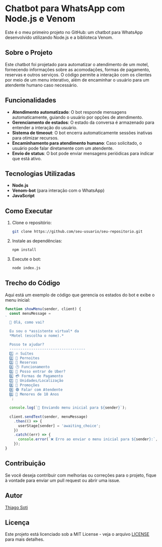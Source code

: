 # Chatbot para WhatsApp com Node.js e Venom

Este é o meu primeiro projeto no GitHub: um chatbot para WhatsApp desenvolvido utilizando Node.js e a biblioteca Venom.

## Sobre o Projeto

Este chatbot foi projetado para automatizar o atendimento de um motel, fornecendo informações sobre as acomodações, formas de pagamento, reservas e outros serviços. O código permite a interação com os clientes por meio de um menu interativo, além de encaminhar o usuário para um atendente humano caso necessário.

## Funcionalidades

- **Atendimento automatizado**: O bot responde mensagens automaticamente, guiando o usuário por opções de atendimento.
- **Gerenciamento de estados**: O estado da conversa é armazenado para entender a interação do usuário.
- **Sistema de timeout**: O bot encerra automaticamente sessões inativas para otimizar recursos.
- **Encaminhamento para atendimento humano**: Caso solicitado, o usuário pode falar diretamente com um atendente.
- **Envio de status**: O bot pode enviar mensagens periódicas para indicar que está ativo.

## Tecnologias Utilizadas

- **Node.js**
- **Venom-bot** (para interação com o WhatsApp)
- **JavaScript**

## Como Executar

1. Clone o repositório:
   ```bash
   git clone https://github.com/seu-usuario/seu-repositorio.git
   ```
2. Instale as dependências:
   ```bash
   npm install
   ```
3. Execute o bot:
   ```bash
   node index.js
   ```

## Trecho do Código

Aqui está um exemplo de código que gerencia os estados do bot e exibe o menu inicial:

```javascript
function showMenu(sender, client) {
  const menuMessage =
`
  👋 Olá, como vai?

  Eu sou o *assistente virtual* da
  *Motel (escolha o nome).*

  Posso te ajudar?
  -----------------------------------
  1️⃣ 🔥 Suítes
  2️⃣ 🌙 Pernoites
  3️⃣ 📅 Reservas
  4️⃣ 🕒 Funcionamento
  5️⃣ 🚙 Posso entrar de Uber?
  6️⃣ 💳 Formas de Pagamento
  7️⃣ 📍 Unidades/Localização
  8️⃣ 🎁 Promoções
  9️⃣ 🟢 Falar com Atendente
  0️⃣ 🔞 Menores de 18 Anos
  `;
  
  console.log(`📨 Enviando menu inicial para ${sender}`);
    
  client.sendText(sender, menuMessage)
    .then(() => {
      userStage[sender] = 'awaiting_choice';
    })
    .catch((err) => {
      console.error(`❌ Erro ao enviar o menu inicial para ${sender}:`, err);
    });
}
```

## Contribuição

Se você deseja contribuir com melhorias ou correções para o projeto, fique à vontade para enviar um pull request ou abrir uma issue.

## Autor

[Thiago Soti](https://github.com/Th-SoTi) 

## Licença

Este projeto está licenciado sob a MIT License - veja o arquivo [LICENSE](LICENSE) para mais detalhes.


